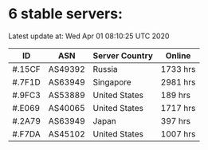 # 6 stable servers:

Latest update at: Wed Apr 01 08:10:25 UTC 2020

| ID | ASN | Server Country | Online |
| -- | --- | -------------- | ------ |
| #.15CF | AS49392 | Russia | 1733 hrs |
| #.7F1D | AS63949 | Singapore | 2981 hrs |
| #.9FC3 | AS53889 | United States | 189 hrs |
| #.E069 | AS40065 | United States | 1717 hrs |
| #.2A79 | AS63949 | Japan | 397 hrs |
| #.F7DA | AS45102 | United States | 1007 hrs |

